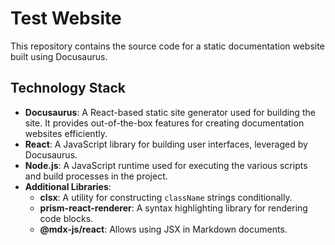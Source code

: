 # Test Website

This repository contains the source code for a static documentation website built using Docusaurus.

## Technology Stack

- **Docusaurus**: A React-based static site generator used for building the site. It provides out-of-the-box features for creating documentation websites efficiently.
- **React**: A JavaScript library for building user interfaces, leveraged by Docusaurus.
- **Node.js**: A JavaScript runtime used for executing the various scripts and build processes in the project.
- **Additional Libraries**:
  - **clsx**: A utility for constructing `className` strings conditionally.
  - **prism-react-renderer**: A syntax highlighting library for rendering code blocks.
  - **@mdx-js/react**: Allows using JSX in Markdown documents.